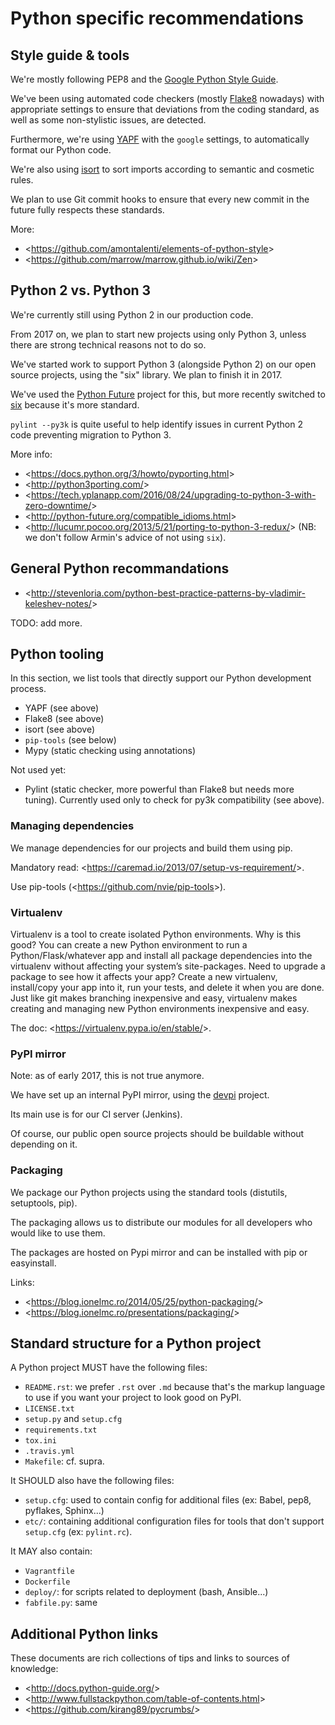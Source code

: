 # Python specific recommendations

## Style guide & tools

We're mostly following PEP8 and the [Google Python Style Guide](https://google.github.io/styleguide/pyguide.html).

We've been using automated code checkers (mostly [Flake8](http://flake8.pycqa.org/en/latest/) nowadays) with appropriate settings to ensure that deviations from the coding standard, as well as some non-stylistic issues, are detected.

Furthermore, we're using [YAPF](https://github.com/google/yapf) with the `google` settings, to automatically format our Python code.

We're also using [isort](http://isort.readthedocs.io/en/stable/) to sort imports according to semantic and cosmetic rules.

We plan to use Git commit hooks to ensure that every new commit in the future fully respects these standards.

More:

- \<<https://github.com/amontalenti/elements-of-python-style>>
- \<<https://github.com/marrow/marrow.github.io/wiki/Zen>>

## Python 2 vs. Python 3

We're currently still using Python 2 in our production code.

From 2017 on, we plan to start new projects using only Python 3, unless there
are strong technical reasons not to do so.

We've started work to support Python 3 (alongside Python 2) on our open source
projects, using the "six" library. We plan to finish it in 2017.

We've used the [Python Future](http://python-future.org/) project for this,
but more recently switched to [six](https://pythonhosted.org/six/) because
it's more standard.

`pylint --py3k` is quite useful to help identify issues in current Python 2
code preventing migration to Python 3.

More info:

- \<<https://docs.python.org/3/howto/pyporting.html>>
- \<<http://python3porting.com/>>
- \<<https://tech.yplanapp.com/2016/08/24/upgrading-to-python-3-with-zero-downtime/>>
- \<<http://python-future.org/compatible_idioms.html>>
- \<<http://lucumr.pocoo.org/2013/5/21/porting-to-python-3-redux/>> (NB: we don't follow Armin's advice of not using `six`).

## General Python recommandations

- \<<http://stevenloria.com/python-best-practice-patterns-by-vladimir-keleshev-notes/>>

TODO: add more.

## Python tooling

In this section, we list tools that directly support our Python development process.

- YAPF (see above)
- Flake8 (see above)
- isort (see above)
- `pip-tools` (see below)
- Mypy (static checking using annotations)

Not used yet:

- Pylint (static checker, more powerful than Flake8 but needs more tuning). Currently used only to check for py3k compatibility (see above).

### Managing dependencies

We manage dependencies for our projects and build them using pip.

Mandatory read: \<<https://caremad.io/2013/07/setup-vs-requirement/>>.

Use pip-tools (\<<https://github.com/nvie/pip-tools>>).

### Virtualenv

Virtualenv is a tool to create isolated Python environments.  Why is this good? You can create a new Python environment to run a Python/Flask/whatever app and install all package dependencies into the virtualenv without affecting your system’s site-packages. Need to upgrade a package to see how it affects your app? Create a new virtualenv, install/copy your app into it, run your tests, and delete it when you are done. Just like git makes branching inexpensive and easy, virtualenv makes creating and managing new Python environments inexpensive and easy.

The doc: \<<https://virtualenv.pypa.io/en/stable/>>.

### PyPI mirror

Note: as of early 2017, this is not true anymore.

We have set up an internal PyPI mirror, using the [devpi](http://doc.devpi.net/latest/) project.

Its main use is for our CI server (Jenkins).

Of course, our public open source projects should be buildable without depending on it.

### Packaging

We package our Python projects using the standard tools (distutils, setuptools, pip).

The packaging allows us to distribute our modules for all developers who would like to use them.

The packages are hosted on Pypi mirror and can be installed with pip or easyinstall.

Links:

- \<<https://blog.ionelmc.ro/2014/05/25/python-packaging/>>
- \<<https://blog.ionelmc.ro/presentations/packaging/>>

## Standard structure for a Python project

A Python project MUST have the following files:

- `README.rst`: we prefer `.rst` over `.md` because that's the markup language to use if you want your project to look good on PyPI.
- `LICENSE.txt`
- `setup.py` and `setup.cfg`
- `requirements.txt`
- `tox.ini`
- `.travis.yml`
- `Makefile`: cf. supra.

It SHOULD also have the following files:

- `setup.cfg`: used to contain config for additional files (ex: Babel, pep8, pyflakes, Sphinx...)
- `etc/`: containing additional configuration files for tools that don't support `setup.cfg` (ex: `pylint.rc`).

It MAY also contain:

- `Vagrantfile`
- `Dockerfile`
- `deploy/`: for scripts related to deployment (bash, Ansible...)
- `fabfile.py`: same

## Additional Python links

These documents are rich collections of tips and links to sources of knowledge:

- \<<http://docs.python-guide.org/>>
- \<<http://www.fullstackpython.com/table-of-contents.html>>
- \<<https://github.com/kirang89/pycrumbs/>>
